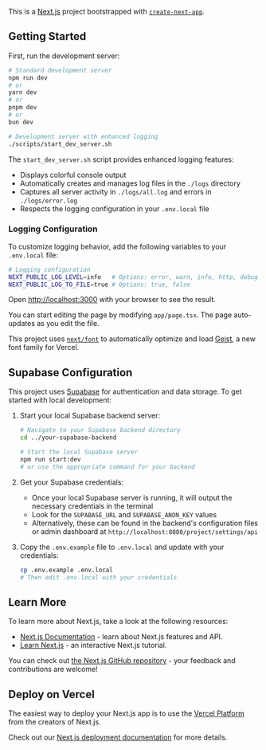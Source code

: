 This is a [Next.js](https://nextjs.org) project bootstrapped with [`create-next-app`](https://nextjs.org/docs/app/api-reference/cli/create-next-app).

## Getting Started

First, run the development server:

```bash
# Standard development server
npm run dev
# or
yarn dev
# or
pnpm dev
# or
bun dev

# Development server with enhanced logging
./scripts/start_dev_server.sh
```

The `start_dev_server.sh` script provides enhanced logging features:

- Displays colorful console output
- Automatically creates and manages log files in the `./logs` directory
- Captures all server activity in `./logs/all.log` and errors in `./logs/error.log`
- Respects the logging configuration in your `.env.local` file

### Logging Configuration

To customize logging behavior, add the following variables to your `.env.local` file:

```bash
# Logging configuration
NEXT_PUBLIC_LOG_LEVEL=info   # Options: error, warn, info, http, debug
NEXT_PUBLIC_LOG_TO_FILE=true # Options: true, false
```

Open [http://localhost:3000](http://localhost:3000) with your browser to see the result.

You can start editing the page by modifying `app/page.tsx`. The page auto-updates as you edit the file.

This project uses [`next/font`](https://nextjs.org/docs/app/building-your-application/optimizing/fonts) to automatically optimize and load [Geist](https://vercel.com/font), a new font family for Vercel.

## Supabase Configuration

This project uses [Supabase](https://supabase.com) for authentication and data storage. To get started with local development:

1. Start your local Supabase backend server:

   ```bash
   # Navigate to your Supabase backend directory
   cd ../your-supabase-backend

   # Start the local Supabase server
   npm run start:dev
   # or use the appropriate command for your backend
   ```

2. Get your Supabase credentials:

   - Once your local Supabase server is running, it will output the necessary credentials in the terminal
   - Look for the `SUPABASE_URL` and `SUPABASE_ANON_KEY` values
   - Alternatively, these can be found in the backend's configuration files or admin dashboard at `http://localhost:8000/project/settings/api`

3. Copy the `.env.example` file to `.env.local` and update with your credentials:
   ```bash
   cp .env.example .env.local
   # Then edit .env.local with your credentials
   ```

## Learn More

To learn more about Next.js, take a look at the following resources:

- [Next.js Documentation](https://nextjs.org/docs) - learn about Next.js features and API.
- [Learn Next.js](https://nextjs.org/learn) - an interactive Next.js tutorial.

You can check out [the Next.js GitHub repository](https://github.com/vercel/next.js) - your feedback and contributions are welcome!

## Deploy on Vercel

The easiest way to deploy your Next.js app is to use the [Vercel Platform](https://vercel.com/new?utm_medium=default-template&filter=next.js&utm_source=create-next-app&utm_campaign=create-next-app-readme) from the creators of Next.js.

Check out our [Next.js deployment documentation](https://nextjs.org/docs/app/building-your-application/deploying) for more details.
